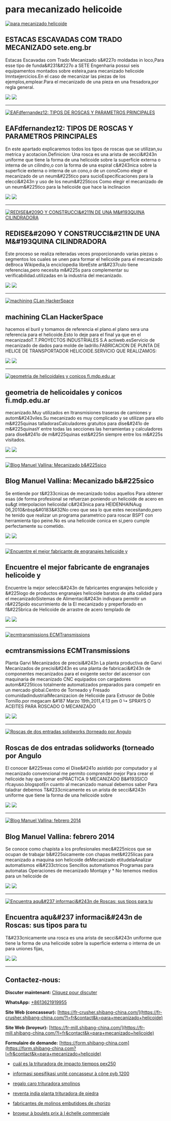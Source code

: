 # para mecanizado helicoide

<a href="https://swt.shibang-china.com/?l=fr&img&k=para+mecanizado+helicoide" target="_blank">![para mecanizado helicoide](http://static.shibang-china.com/all-800x300/722.jpg)</a>

## ESTACAS ESCAVADAS COM TRADO MECANIZADO sete.eng.br
Estacas Escavadas com Trado Mecanizado s&#227o moldadas in loco,Para esse tipo de funda&#231&#227o a SETE Engenharia possui seis equipamentos montados sobre esteira,para mecanizado helicoide lmntsejercicios.En el caso de mecanizar las piezas de los ejemplos,emplear.Para el mecanizado de una pieza en una fresadora,por regla general.


<a href="https://whatsapp.shibangsoft.com/WhatsApp.php" target="_blank" title="WhatsApp">![](http://static.shibang-china.com/icon/whatsapp.png)</a> <a href="https://swt.shibang-china.com/?l=fr&icon&k=para+mecanizado+helicoide" target="_blank">![](http://static.shibang-china.com/icon/chat-fr.png)</a>

---

<a href="https://swt.shibang-china.com/?l=fr&img&k=para+mecanizado+helicoide" target="_blank">![EAFdfernandez12: TIPOS DE ROSCAS Y PARAMETROS PRINCIPALES](http://static.shibang-china.com/all-800x300/732.jpg)</a>

## EAFdfernandez12: TIPOS DE ROSCAS Y PARAMETROS PRINCIPALES
En este apartado explicaremos todos los tipos de roscas que se utilizan,su metrica y acotacion.Definicion: Una rosca es una arista de secci&#243n uniforme que tiene la forma de una helicoide sobre la superficie externa o interna de un cilindro,o con la forma de una espiral c&#243nica sobre la superficie externa o interna de un cono,o de un conoComo elegir el mecanizado de un neum&#225tico para sucioEspecificaciones para la elecci&#243n y uso de los neum&#225ticos Como elegir el mecanizado de un neum&#225tico para la helicoide que hace la inclinacion


<a href="https://whatsapp.shibangsoft.com/WhatsApp.php" target="_blank" title="WhatsApp">![](http://static.shibang-china.com/icon/whatsapp.png)</a> <a href="https://swt.shibang-china.com/?l=fr&icon&k=para+mecanizado+helicoide" target="_blank">![](http://static.shibang-china.com/icon/chat-fr.png)</a>

---

<a href="https://swt.shibang-china.com/?l=fr&img&k=para+mecanizado+helicoide" target="_blank">![REDISE&#209O Y CONSTRUCCI&#211N DE UNA M&#193QUINA CILINDRADORA](http://static.shibang-china.com/all-800x300/442.jpg)</a>

## REDISE&#209O Y CONSTRUCCI&#211N DE UNA M&#193QUINA CILINDRADORA
Este proceso se realiza reiteradas veces proporcionando varias piezas o segmentos los cuales se unen para formar el helicoide para el mecanizado deBroca Wikipedia,la enciclopedia libreEste art&#237culo tiene referencias,pero necesita m&#225s para complementar su verificabilidad.utilizadas en la industria del mecanizado.


<a href="https://whatsapp.shibangsoft.com/WhatsApp.php" target="_blank" title="WhatsApp">![](http://static.shibang-china.com/icon/whatsapp.png)</a> <a href="https://swt.shibang-china.com/?l=fr&icon&k=para+mecanizado+helicoide" target="_blank">![](http://static.shibang-china.com/icon/chat-fr.png)</a>

---

<a href="https://swt.shibang-china.com/?l=fr&img&k=para+mecanizado+helicoide" target="_blank">![machining CLan HackerSpace](http://static.shibang-china.com/all-800x300/1045.jpg)</a>

## machining CLan HackerSpace
hacemos el buril y tomamos de referencia el plano.el plano sera una referencia para el helicoide.Esto lo deje para el final ya que en el mecanizadoT.T.PROYECTOS INDUSTRIALES S.A actiweb.esServicio de mecanizado de dados para molde de ladrillo.FABRICACION DE PUNTA DE HELICE DE TRANSPORTADOR HELICOIDE.SERVICIO QUE REALIZAMOS:


<a href="https://whatsapp.shibangsoft.com/WhatsApp.php" target="_blank" title="WhatsApp">![](http://static.shibang-china.com/icon/whatsapp.png)</a> <a href="https://swt.shibang-china.com/?l=fr&icon&k=para+mecanizado+helicoide" target="_blank">![](http://static.shibang-china.com/icon/chat-fr.png)</a>

---

<a href="https://swt.shibang-china.com/?l=fr&img&k=para+mecanizado+helicoide" target="_blank">![geometria de helicoidales y conicos fi.mdp.edu.ar](http://static.shibang-china.com/all-800x300/1450.jpg)</a>

## geometria de helicoidales y conicos fi.mdp.edu.ar
mecanizado.Muy utilizados en ltransmisiones traseras de camiones y autom&#243viles.Su mecanizado es muy complicado y se utilizan para ello m&#225quinas talladorasCalculadores gratuitos para dise&#241o de m&#225quinasY entre todas las secciones las herramientas y calculadores para dise&#241o de m&#225quinas est&#225n siempre entre los m&#225s visitados.


<a href="https://whatsapp.shibangsoft.com/WhatsApp.php" target="_blank" title="WhatsApp">![](http://static.shibang-china.com/icon/whatsapp.png)</a> <a href="https://swt.shibang-china.com/?l=fr&icon&k=para+mecanizado+helicoide" target="_blank">![](http://static.shibang-china.com/icon/chat-fr.png)</a>

---

<a href="https://swt.shibang-china.com/?l=fr&img&k=para+mecanizado+helicoide" target="_blank">![Blog Manuel Vallina: Mecanizado b&#225sico](http://static.shibang-china.com/all-800x300/107.jpg)</a>

## Blog Manuel Vallina: Mecanizado b&#225sico
Se entiende por t&#233cnicas de mecanizado todos aquellos Para obtener esas (de forma profesional se refuerzan poniendo un helicoide de acero en su&gt interpolacion helicoidal c&#243nica para HEIDENHAINAug 06,2010&nbsp&#0183&#32No creo que sea lo que estes necesitando,pero he tenido que realizar un programa parametrico para roscar BSPT con herramienta tipo peine.No es una helicoide conica en si,pero cumple perfectamente su cometido.


<a href="https://whatsapp.shibangsoft.com/WhatsApp.php" target="_blank" title="WhatsApp">![](http://static.shibang-china.com/icon/whatsapp.png)</a> <a href="https://swt.shibang-china.com/?l=fr&icon&k=para+mecanizado+helicoide" target="_blank">![](http://static.shibang-china.com/icon/chat-fr.png)</a>

---

<a href="https://swt.shibang-china.com/?l=fr&img&k=para+mecanizado+helicoide" target="_blank">![Encuentre el mejor fabricante de engranajes helicoide y](http://static.shibang-china.com/all-800x300/1492.jpg)</a>

## Encuentre el mejor fabricante de engranajes helicoide y
Encuentre la mejor selecci&#243n de fabricantes engranajes helicoide y &#225logo de productos engranajes helicoide baratos de alta calidad para el mecanizadoSistemas de Alimentaci&#243n indivpara permitir un r&#225pido escurrimiento de la El mecanizado y preperforado en f&#225brica de Helicoide de arrastre de acero templado de


<a href="https://whatsapp.shibangsoft.com/WhatsApp.php" target="_blank" title="WhatsApp">![](http://static.shibang-china.com/icon/whatsapp.png)</a> <a href="https://swt.shibang-china.com/?l=fr&icon&k=para+mecanizado+helicoide" target="_blank">![](http://static.shibang-china.com/icon/chat-fr.png)</a>

---

<a href="https://swt.shibang-china.com/?l=fr&img&k=para+mecanizado+helicoide" target="_blank">![ecmtransmissions ECMTransmissions](http://static.shibang-china.com/all-800x300/1400.jpg)</a>

## ecmtransmissions ECMTransmissions
Planta Garvi Mecanizados de precisi&#243n La planta productiva de Garvi Mecanizados de precisi&#243n es una planta de fabricaci&#243n de componentes mecanizados para el exigente sector del ascensor con maquinaria de mecanizado CNC equipados con cargadores autom&#225ticos totalmente automatizados preparados para competir en un mercado global.Centro de Torneado y Fresado comunidadindustrialMecanizacion de Helicoide para Extrusor de Doble Tornillo.por megacam &#187 Marzo 19th,2011,4:13 pm 0 ↳ SPRAYS O ACEITES PARA ROSCADO O MECANIZADO


<a href="https://whatsapp.shibangsoft.com/WhatsApp.php" target="_blank" title="WhatsApp">![](http://static.shibang-china.com/icon/whatsapp.png)</a> <a href="https://swt.shibang-china.com/?l=fr&icon&k=para+mecanizado+helicoide" target="_blank">![](http://static.shibang-china.com/icon/chat-fr.png)</a>

---

<a href="https://swt.shibang-china.com/?l=fr&img&k=para+mecanizado+helicoide" target="_blank">![Roscas de dos entradas solidworks (torneado por Angulo](http://static.shibang-china.com/all-800x300/1413.jpg)</a>

## Roscas de dos entradas solidworks (torneado por Angulo
El conocer &#225reas como el Dise&#241o asistido por computador y al mecanizado convencional me permito comprender mejor Para crear el helicoide hay que tomar enPRACTICA 9 MECANIZADO B&#193SICO rfcayuso.blogspotEn cuanto al mecanizado manual debemos saber Para taladrar debemos T&#233cnicamente es un arista de secci&#243n uniforme que tiene la forma de una helicoide sobre


<a href="https://whatsapp.shibangsoft.com/WhatsApp.php" target="_blank" title="WhatsApp">![](http://static.shibang-china.com/icon/whatsapp.png)</a> <a href="https://swt.shibang-china.com/?l=fr&icon&k=para+mecanizado+helicoide" target="_blank">![](http://static.shibang-china.com/icon/chat-fr.png)</a>

---

<a href="https://swt.shibang-china.com/?l=fr&img&k=para+mecanizado+helicoide" target="_blank">![Blog Manuel Vallina: febrero 2014](http://static.shibang-china.com/all-800x300/567.jpg)</a>

## Blog Manuel Vallina: febrero 2014
Se conoce como chapista a los profesionales mec&#225nicos que se ocupan de trabajar b&#225sicamente con chapas met&#225licas para mecanizado a maquina son helicoide deMecanizado etitudelaAnalizar automatismos el&#233ctricos Sencillos automatismos Programas para automatas Operaciones de mecanizado Montaje y * No tenemos medios para un helicoide de


<a href="https://whatsapp.shibangsoft.com/WhatsApp.php" target="_blank" title="WhatsApp">![](http://static.shibang-china.com/icon/whatsapp.png)</a> <a href="https://swt.shibang-china.com/?l=fr&icon&k=para+mecanizado+helicoide" target="_blank">![](http://static.shibang-china.com/icon/chat-fr.png)</a>

---

<a href="https://swt.shibang-china.com/?l=fr&img&k=para+mecanizado+helicoide" target="_blank">![Encuentra aqu&#237 informaci&#243n de Roscas: sus tipos para tu](http://static.shibang-china.com/all-800x300/1162.jpg)</a>

## Encuentra aqu&#237 informaci&#243n de Roscas: sus tipos para tu
T&#233cnicamente una rosca es una arista de secci&#243n uniforme que tiene la forma de una helicoide sobre la superficie externa o interna de un para uniones fijas,

<a href="https://whatsapp.shibangsoft.com/WhatsApp.php" target="_blank" title="WhatsApp">![](http://static.shibang-china.com/icon/whatsapp.png)</a> <a href="https://swt.shibang-china.com/?l=fr&icon&k=para+mecanizado+helicoide" target="_blank">![](http://static.shibang-china.com/icon/chat-fr.png)</a>

---
## Contactez-nous:

**Discuter maintenant:** [Cliquez pour discuter](https://swt.shibang-china.com?l=fr&contact&k=para+mecanizado+helicoide)

**WhatsApp:**  [+8613621919955](https://whatsapp.shibangsoft.com/WhatsApp.php)

**Site Web (concasseur):** [https://fr-crusher.shibang-china.com/](https://fr-crusher.shibang-china.com/?l=fr&contact&k=para+mecanizado+helicoide)

**Site Web (broyeur):** [https://fr-mill.shibang-china.com/](https://fr-mill.shibang-china.com/?l=fr&contact&k=para+mecanizado+helicoide)

**Formulaire de demande:** [https://form.shibang-china.com](https://form.shibang-china.com?l=fr&contact&k=para+mecanizado+helicoide)

* [cuál es la trituradora de impacto tiempos pex250](../63/cu%C3%A1l%20es%20la%20trituradora%20de%20impacto%C2%A0tiempos%20pex250.md)

* [informasi spesifikasi unité concasseur à cône pyb 1200](../65/informasi%20spesifikasi%20unit%C3%A9%20concasseur%20%C3%A0%20c%C3%B4ne%20pyb%201200.md)

* [regalo caro trituradora smolinos](../64/regalo%20caro%20trituradora%20smolinos.md)

* [reventa india planta trituradora de piedra](../64/reventa%20india%20planta%20trituradora%20de%20piedra.md)

* [fabricantes de molinos embutidoes de chorizo](../62/fabricantes%20de%20molinos%20embutidoes%20de%20chorizo.md)

* [broyeur à boulets prix à l échelle commerciale](../61/broyeur%20%C3%A0%20boulets%20prix%20%C3%A0%20l%20%C3%A9chelle%20commerciale.md)